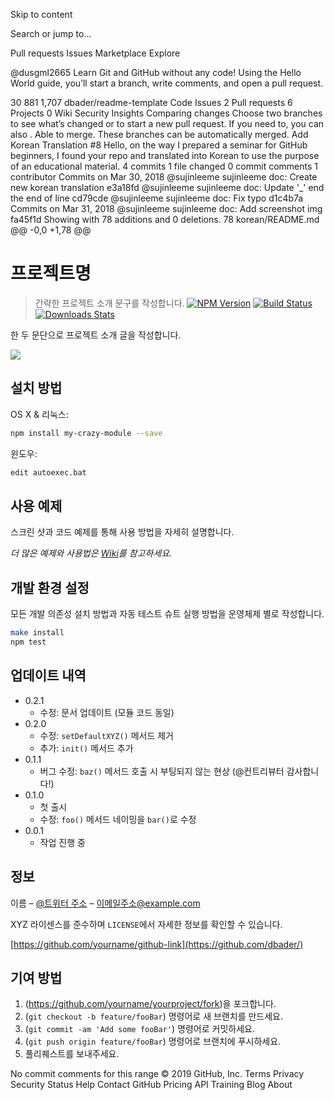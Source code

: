Skip to content
 
Search or jump to…

Pull requests
Issues
Marketplace
Explore
 
@dusgml2665 
Learn Git and GitHub without any code!
Using the Hello World guide, you’ll start a branch, write comments, and open a pull request.

 
30
881 1,707 dbader/readme-template
 Code  Issues 2  Pull requests 6  Projects 0  Wiki  Security  Insights
Comparing changes
Choose two branches to see what’s changed or to start a new pull request. If you need to, you can also .
     Able to merge. These branches can be automatically merged.
Add Korean Translation #8
Hello, on the way I prepared a seminar for GitHub beginners, I found your repo and translated into Korean to use the purpose of an educational material.
 4 commits
 1 file changed
 0 commit comments
 1 contributor
Commits on Mar 30, 2018
@sujinleeme
sujinleeme
doc: Create new korean translation
e3a18fd
@sujinleeme
sujinleeme
doc: Update '_' end the end of line
cd79cde
@sujinleeme
sujinleeme
doc: Fix typo
d1c4b7a
Commits on Mar 31, 2018
@sujinleeme
sujinleeme
doc: Add screenshot img
fa45f1d
Showing  with 78 additions and 0 deletions.
  78  korean/README.md 
@@ -0,0 +1,78 @@
# 프로젝트명
> 간략한 프로젝트 소개 문구를 작성합니다.
[![NPM Version][npm-image]][npm-url]
[![Build Status][travis-image]][travis-url]
[![Downloads Stats][npm-downloads]][npm-url]

한 두 문단으로 프로젝트 소개 글을 작성합니다.

![](../header.png)

## 설치 방법

OS X & 리눅스:

```sh
npm install my-crazy-module --save
```

윈도우:

```sh
edit autoexec.bat
```

## 사용 예제

스크린 샷과 코드 예제를 통해 사용 방법을 자세히 설명합니다.

_더 많은 예제와 사용법은 [Wiki][wiki]를 참고하세요._

## 개발 환경 설정

모든 개발 의존성 설치 방법과 자동 테스트 슈트 실행 방법을 운영체제 별로 작성합니다.

```sh
make install
npm test
```

## 업데이트 내역

* 0.2.1
    * 수정: 문서 업데이트 (모듈 코드 동일)
* 0.2.0
    * 수정: `setDefaultXYZ()` 메서드 제거
    * 추가: `init()` 메서드 추가
* 0.1.1
    * 버그 수정: `baz()` 메서드 호출 시 부팅되지 않는 현상 (@컨트리뷰터 감사합니다!)
* 0.1.0
    * 첫 출시
    * 수정: `foo()` 메서드 네이밍을 `bar()`로 수정
* 0.0.1
    * 작업 진행 중

## 정보

이름 – [@트위터 주소](https://twitter.com/dbader_org) – 이메일주소@example.com

XYZ 라이센스를 준수하며 ``LICENSE``에서 자세한 정보를 확인할 수 있습니다.

[https://github.com/yourname/github-link](https://github.com/dbader/)

## 기여 방법

1. (<https://github.com/yourname/yourproject/fork>)을 포크합니다.
2. (`git checkout -b feature/fooBar`) 명령어로 새 브랜치를 만드세요.
3. (`git commit -am 'Add some fooBar'`) 명령어로 커밋하세요.
4. (`git push origin feature/fooBar`) 명령어로 브랜치에 푸시하세요. 
5. 풀리퀘스트를 보내주세요.

<!-- Markdown link & img dfn's -->
[npm-image]: https://img.shields.io/npm/v/datadog-metrics.svg?style=flat-square
[npm-url]: https://npmjs.org/package/datadog-metrics
[npm-downloads]: https://img.shields.io/npm/dm/datadog-metrics.svg?style=flat-square
[travis-image]: https://img.shields.io/travis/dbader/node-datadog-metrics/master.svg?style=flat-square
[travis-url]: https://travis-ci.org/dbader/node-datadog-metrics
[wiki]: https://github.com/yourname/yourproject/wiki
No commit comments for this range
© 2019 GitHub, Inc.
Terms
Privacy
Security
Status
Help
Contact GitHub
Pricing
API
Training
Blog
About
